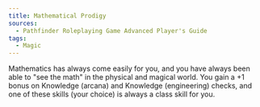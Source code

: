 ```yaml
---
title: Mathematical Prodigy
sources:
  - Pathfinder Roleplaying Game Advanced Player's Guide
tags:
  - Magic
---
```


Mathematics has always come easily for you, and you have always been able to "see the math" in the physical and magical world. You gain a +1 bonus on Knowledge (arcana) and Knowledge (engineering) checks, and one of these skills (your choice) is always a class skill for you.

